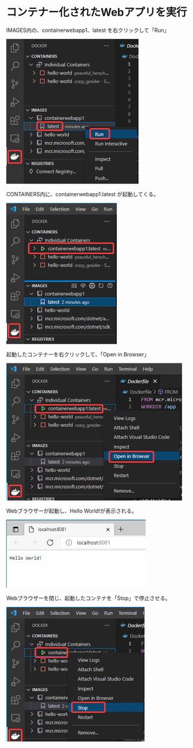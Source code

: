 # コンテナー化されたWebアプリを実行

IMAGES内の、containerwebapp1、latest を右クリックして「Run」

![](images/ss-2022-04-06-00-00-01.png)

CONTAINERS内に、containerwebapp1:latest が起動してくる。

![](images/ss-2022-04-06-00-00-33.png)

起動したコンテナーを右クリックして、「Open in Browser」

![](images/ss-2022-04-06-00-01-58.png)

Webブラウザーが起動し、Hello World!が表示される。

![](images/ss-2022-04-06-00-02-38.png)

Webブラウザーを閉じ、起動したコンテナを「Stop」で停止させる。

![](images/ss-2022-04-06-00-03-28.png)